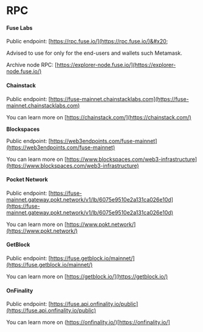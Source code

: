 # RPC

#### Fuse Labs

Public endpoint: [https://rpc.fuse.io/](https://rpc.fuse.io/)​&#x20;

Advised to use for only for the end-users and wallets such Metamask.

Archive node RPC:  [https://explorer-node.fuse.io/](https://explorer-node.fuse.io/)

#### Chainstack

Public endpoint:  [https://fuse-mainnet.chainstacklabs.com](https://fuse-mainnet.chainstacklabs.com)

You can learn more on [https://chainstack.com/](https://chainstack.com/)

**Blockspaces**

Public endpoint:  [https://web3endpoints.com/fuse-mainnet](https://web3endpoints.com/fuse-mainnet)

You can learn more on [https://www.blockspaces.com/web3-infrastructure](https://www.blockspaces.com/web3-infrastructure)

#### Pocket Network

Public endpoint: [https://fuse-mainnet.gateway.pokt.network/v1/lb/6075e9510e2a131ca026e10d](https://fuse-mainnet.gateway.pokt.network/v1/lb/6075e9510e2a131ca026e10d)​

You can learn more on [https://www.pokt.network/](https://www.pokt.network/)

#### GetBlock

Public endpoint: [https://fuse.getblock.io/mainnet/](https://fuse.getblock.io/mainnet/)

You can learn more on [https://getblock.io/](https://getblock.io/)

#### OnFinality

Public endpoint: [https://fuse.api.onfinality.io/public](https://fuse.api.onfinality.io/public)

You can learn more on (https://onfinality.io/)[https://onfinality.io/]
